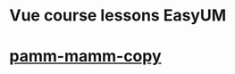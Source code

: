 # Vue course  lessons EasyUM

# [pamm-mamm-copy](https://alexandrkarpovich.github.io/vue-course-EasyUM/todo/todo.html)
